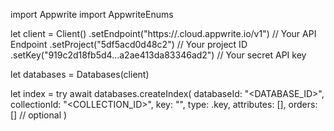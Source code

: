 import Appwrite
import AppwriteEnums

let client = Client()
    .setEndpoint("https://<REGION>.cloud.appwrite.io/v1") // Your API Endpoint
    .setProject("5df5acd0d48c2") // Your project ID
    .setKey("919c2d18fb5d4...a2ae413da83346ad2") // Your secret API key

let databases = Databases(client)

let index = try await databases.createIndex(
    databaseId: "<DATABASE_ID>",
    collectionId: "<COLLECTION_ID>",
    key: "",
    type: .key,
    attributes: [],
    orders: [] // optional
)

